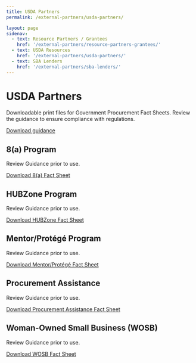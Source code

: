 ```yaml
---
title: USDA Partners
permalink: /external-partners/usda-partners/

layout: page
sidenav:
  - text: Resource Partners / Grantees
    href: '/external-partners/resource-partners-grantees/'
  - text: USDA Resources
    href: '/external-partners/usda-partners/'
  - text: SBA Lenders
    href: '/external-partners/sba-lenders/'
---
```


# USDA Partners

Downloadable print files for Government Procurement Fact Sheets.  Review the guidance to ensure compliance with regulations.

<a class="usa-button" href="{{ site.baseurl }}/assets/sba/resource-partners/guidance-usage-of-logo.pdf">Download guidance</a>

## 8(a) Program

Review Guidance prior to use.

<a class="usa-button" href="{{ site.baseurl }}/assets/sba/usda/8a-fact-sheet-2019.pdf">Download 8(a) Fact Sheet</a>

## HUBZone Program

Review Guidance prior to use.

<a class="usa-button" href="{{ site.baseurl }}/assets/sba/usda/hubzone-fact-sheet-2019.pdf">Download HUBZone Fact Sheet</a>

## Mentor/Protégé Program

Review Guidance prior to use.

<a class="usa-button" href="{{ site.baseurl }}/assets/sba/usda/mentor-protege-fact-sheet-2019.pdf">Download Mentor/Protégé Fact Sheet</a>

## Procurement Assistance

Review Guidance prior to use.

<a class="usa-button" href="{{ site.baseurl }}/assets/sba/usda/local-procurement-fact-sheet-2019.pdf">Download Procurement Assistance Fact Sheet</a>

## Woman-Owned Small Business (WOSB)

Review Guidance prior to use.

<a class="usa-button" href="{{ site.baseurl }}/assets/sba/usda/woman-owned-fact-sheet-2019.pdf">Download WOSB Fact Sheet</a>




